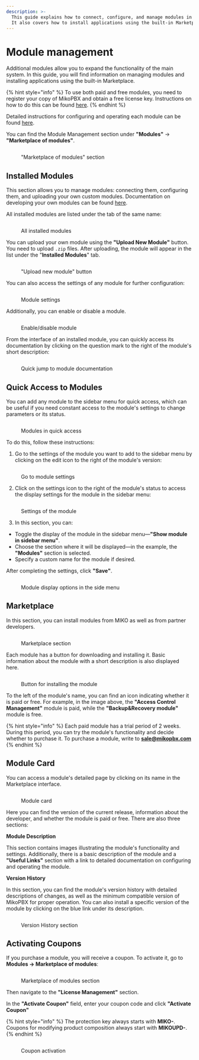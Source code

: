 ```yaml
---
description: >-
  This guide explains how to connect, configure, and manage modules in MikoPBX.
  It also covers how to install applications using the built-in Marketplace.
---
```


# Module management

Additional modules allow you to expand the functionality of the main system. In this guide, you will find information on managing modules and installing applications using the built-in Marketplace.

{% hint style="info" %}
To use both paid and free modules, you need to register your copy of MikoPBX and obtain a free license key. Instructions on how to do this can be found [here](licensing.md).
{% endhint %}

Detailed instructions for configuring and operating each module can be found [here](../../modules/miko/).

You can find the Module Management section under **"Modules"** -> **"Marketplace of modules"**.

<figure><img src="../../.gitbook/assets/marketplaceOfModulesSection.png" alt=""><figcaption><p>"Marketplace of modules" section</p></figcaption></figure>

## Installed Modules

This section allows you to manage modules: connecting them, configuring them, and uploading your own custom modules. Documentation on developing your own modules can be found [here](https://docs.mikopbx.com/mikopbx-development).

All installed modules are listed under the tab of the same name:

<figure><img src="../../.gitbook/assets/allModules.png" alt=""><figcaption><p>All installed modules</p></figcaption></figure>

You can upload your own module using the **"Upload New Module"** button. You need to upload `.zip` files. After uploading, the module will appear in the list under the "**Installed Modules**" tab.

<figure><img src="../../.gitbook/assets/uploadNewModuleBtn.png" alt=""><figcaption><p>"Upload new module" button</p></figcaption></figure>

You can also access the settings of any module for further configuration:

<figure><img src="../../.gitbook/assets/editModule (1).png" alt=""><figcaption><p>Module settings</p></figcaption></figure>

Additionally, you can enable or disable a module.

<figure><img src="../../.gitbook/assets/enableDisable.png" alt=""><figcaption><p>Enable/disable module</p></figcaption></figure>

From the interface of an installed module, you can quickly access its documentation by clicking on the question mark to the right of the module's short description:

<figure><img src="../../.gitbook/assets/infoBtn.png" alt=""><figcaption><p>Quick jump to module documentation</p></figcaption></figure>

## Quick Access to Modules

You can add any module to the sidebar menu for quick access, which can be useful if you need constant access to the module's settings to change parameters or its status.

<figure><img src="../../.gitbook/assets/modulesInTheNavMenu.png" alt=""><figcaption><p>Modules in quick access</p></figcaption></figure>

To do this, follow these instructions:

1. Go to the settings of the module you want to add to the sidebar menu by clicking on the edit icon to the right of the module's version:

<figure><img src="../../.gitbook/assets/editModule2.png" alt=""><figcaption><p>Go to module settings</p></figcaption></figure>

2. Click on the settings icon to the right of the module's status to access the display settings for the module in the sidebar menu:

<figure><img src="../../.gitbook/assets/settingsInModule.png" alt=""><figcaption><p>Settings of the module</p></figcaption></figure>

3. In this section, you can:

* Toggle the display of the module in the sidebar menu—**"Show module in sidebar menu"**.
* Choose the section where it will be displayed—in the example, the **"Modules"** section is selected.
* Specify a custom name for the module if desired.

After completing the settings, click **"Save"**.

<figure><img src="../../.gitbook/assets/parametersOfQuickAccess.png" alt=""><figcaption><p>Module display options in the side menu</p></figcaption></figure>

## Marketplace

In this section, you can install modules from MIKO as well as from partner developers.

<figure><img src="../../.gitbook/assets/marketplaceSection.png" alt=""><figcaption><p>Marketplace section</p></figcaption></figure>

Each module has a button for downloading and installing it. Basic information about the module with a short description is also displayed here.

<figure><img src="../../.gitbook/assets/installationMuduleButton.png" alt=""><figcaption><p>Button for installing the module</p></figcaption></figure>

To the left of the module's name, you can find an icon indicating whether it is paid or free. For example, in the image above, the **"Access Control Management"** module is paid, while the **"Backup\&Recovery module"** module is free.

{% hint style="info" %}
Each paid module has a trial period of 2 weeks. During this period, you can try the module's functionality and decide whether to purchase it. To purchase a module, write to [**sale@mikopbx.com**](mailto:sale@mikopbx.com)
{% endhint %}

## Module Card

You can access a module's detailed page by clicking on its name in the Marketplace interface.

<figure><img src="../../.gitbook/assets/cardOfModule.png" alt=""><figcaption><p>Module card</p></figcaption></figure>

Here you can find the version of the current release, information about the developer, and whether the module is paid or free. There are also three sections:

**Module Description**

This section contains images illustrating the module's functionality and settings. Additionally, there is a basic description of the module and a **"Useful Links"** section with a link to detailed documentation on configuring and operating the module.

**Version History**

In this section, you can find the module's version history with detailed descriptions of changes, as well as the minimum compatible version of MikoPBX for proper operation. You can also install a specific version of the module by clicking on the blue link under its description.

<figure><img src="../../.gitbook/assets/versionHistory.png" alt=""><figcaption><p>Version History section</p></figcaption></figure>

## Activating Coupons

If you purchase a module, you will receive a coupon. To activate it, go to **Modules -> Marketplace of modules**:

<figure><img src="../../.gitbook/assets/marketplaceOfModulesSection.png" alt=""><figcaption><p>Marketplace of modules section</p></figcaption></figure>

Then navigate to the **"License Management"** section.

In the **"Activate Coupon"** field, enter your coupon code and click **"Activate Coupon"**

{% hint style="info" %}
The protection key always starts with **MIKO-**. Coupons for modifying product composition always start with **MIKOUPD-**.&#x20;
{% endhint %}

<figure><img src="../../.gitbook/assets/couponActivation.png" alt=""><figcaption><p>Coupon activation</p></figcaption></figure>
